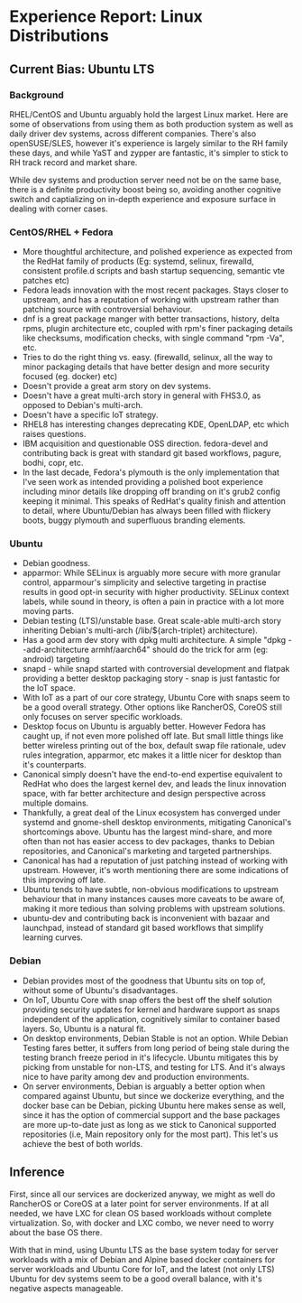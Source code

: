 # Experience Report: Linux Distributions

## Current Bias: Ubuntu LTS

### Background

RHEL/CentOS and Ubuntu arguably hold the largest Linux market. Here are some of observations from using them as both production system as well as daily driver dev systems, across different companies. There's also openSUSE/SLES, however it's experience is largely similar to the RH family these days, and while YaST and zypper are fantastic, it's simpler to stick to RH track record and market share.

While dev systems and production server need not be on the same base, there is a definite productivity boost being so, avoiding another cognitive switch and captializing on in-depth experience and exposure surface in dealing with corner cases.

### CentOS/RHEL + Fedora

- More thoughtful architecture, and polished experience as expected from the RedHat family of products (Eg: systemd, selinux, firewalld, consistent profile.d scripts and bash startup sequencing, semantic vte patches etc)
- Fedora leads innovation with the most recent packages.
Stays closer to upstream, and has a reputation of working with upstream rather than patching source with controversial behaviour.
- dnf is a great package manger with better transactions, history, delta rpms, plugin architecture etc, coupled with rpm's finer packaging details like checksums, modification checks, with single command "rpm -Va", etc.
- Tries to do the right thing vs. easy. (firewalld, selinux, all the way to minor packaging details that have better design and more security focused (eg. docker) etc)
- Doesn't provide a great arm story on dev systems. 
- Doesn't have a great multi-arch story in general with FHS3.0, as opposed to Debian's multi-arch.
- Doesn't have a specific IoT strategy. 
- RHEL8 has interesting changes deprecating KDE, OpenLDAP, etc which raises questions. 
- IBM acquisition and questionable OSS direction.
fedora-devel and contributing back is great with standard git based workflows, pagure, bodhi, copr, etc.
- In the last decade, Fedora's plymouth is the only implementation that I've seen work as intended providing a polished boot experience including minor details like dropping off branding on it's grub2 config keeping it minimal. This speaks of RedHat's quality finish and attention to detail, where Ubuntu/Debian has always been filled with flickery boots, buggy plymouth and superfluous branding elements.

### Ubuntu

- Debian goodness.
- apparmor: While SELinux is arguably more secure with more granular control, apparmour's simplicity and selective targeting in practise results in good opt-in security with higher productivity. SELinux context labels, while sound in theory, is often a pain in practice with a lot more moving parts. 
- Debian testing (LTS)/unstable base. Great scale-able multi-arch story inheriting Debian's multi-arch (/lib/${arch-triplet} architecture).
- Has a good arm dev story with dpkg multi architecture. A simple "dpkg --add-architecture armhf/aarch64" should do the trick for arm (eg: android) targeting
- snapd - while snapd started with controversial development and flatpak providing a better desktop packaging story - snap is just fantastic for the IoT space. 
- With IoT as a part of our core strategy, Ubuntu Core with snaps seem to be a good overall strategy. Other options like RancherOS, CoreOS still only focuses on server specific workloads.
- Desktop focus on Ubuntu is arguably better. However Fedora has caught up, if not even more polished off late. But small little things like better wireless printing out of the box, default swap file rationale, udev rules integration, apparmor, etc makes it a little nicer for desktop than it's counterparts.  
- Canonical simply doesn't have the end-to-end expertise equivalent to RedHat who does the largest kernel dev, and leads the linux innovation space, with far better architecture and design perspective across multiple domains.
- Thankfully, a great deal of the Linux ecosystem has converged under systemd and gnome-shell desktop environments, mitigating Canonical's shortcomings above.
Ubuntu has the largest mind-share, and more often than not has easier access to dev packages, thanks to Debian repositories, and Canonical's marketing and targeted partnerships.
- Canonical has had a reputation of just patching instead of working with upstream. However, it's worth mentioning there are some indications of this improving off late.
- Ubuntu tends to have subtle, non-obvious modifications to upstream behaviour that in many instances causes more caveats to be aware of, making it more tedious than solving problems with upstream solutions.
- ubuntu-dev and contributing back is inconvenient with bazaar and launchpad, instead of standard git based workflows that simplify learning curves.

### Debian

- Debian provides most of the goodness that Ubuntu sits on top of, without some of Ubuntu's disadvantages. 
- On IoT, Ubuntu Core with snap offers the best off the shelf solution providing security updates for kernel and hardware support as snaps independent of the application, cognitively similar to container based layers. So, Ubuntu is a natural fit.
- On desktop environments, Debian Stable is not an option. While Debian Testing fares better, it suffers from long period of being stale during the testing branch freeze period in it's lifecycle. Ubuntu mitigates this by picking from unstable for non-LTS, and testing for LTS. And it's always nice to have parity among dev and production environments.
- On server environments, Debian is arguably a better option when compared against Ubuntu, but since we dockerize everything, and the docker base can be Debian, picking Ubuntu here makes sense as well, since it has the option of commercial support and the base packages are more up-to-date just as long as we stick to Canonical supported  repositories (i.e, Main repository only for the most part). This let's us achieve the best of both worlds.

## Inference

First, since all our services are dockerized anyway, we might as well do RancherOS or CoreOS at a later point for server environments. If at all needed, we have LXC for clean OS based workloads without complete virtualization. So, with docker and LXC combo, we never need to worry about the base OS there.

With that in mind, using Ubuntu LTS as the base system today for server workloads with a mix of Debian and Alpine based docker containers for server workloads and Ubuntu Core for IoT, and the latest (not only LTS) Ubuntu for dev systems seem to be a good overall balance, with it's negative aspects manageable. 
